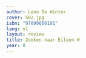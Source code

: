 ```yaml
---
author: Leon De Winter
cover: 502.jpg
isbn: "97890660191"
lang: nl
layout: review
title: Zoeken naar Eileen W
year: 0
---
```

